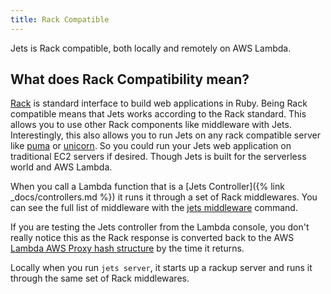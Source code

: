 ```yaml
---
title: Rack Compatible
---
```


Jets is Rack compatible, both locally and remotely on AWS Lambda.

## What does Rack Compatibility mean?

[Rack](https://en.wikipedia.org/wiki/Rack_(web_server_interface)) is standard interface to build web applications in Ruby. Being Rack compatible means that Jets works according to the Rack standard.  This allows you to use other Rack components like middleware with Jets. Interestingly, this also allows you to run Jets on any rack compatible server like [puma](http://puma.io/) or [unicorn](https://bogomips.org/unicorn/).  So you could run your Jets web application on traditional EC2 servers if desired. Though Jets is built for the serverless world and AWS Lambda.

When you call a Lambda function that is a [Jets Controller]({% link _docs/controllers.md %}) it runs it through a set of Rack middlewares. You can see the full list of middleware with the [jets middleware](http://rubyonjets.com/reference/jets-middleware/) command.

If you are testing the Jets controller from the Lambda console, you don't really notice this as the Rack response is converted back to the AWS [Lambda AWS Proxy hash structure](https://docs.aws.amazon.com/apigateway/latest/developerguide/api-gateway-create-api-as-simple-proxy-for-lambda.html) by the time it returns.

Locally when you run `jets server`, it starts up a rackup server and runs it through the same set of Rack middlewares.

